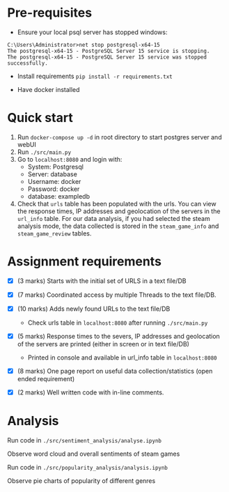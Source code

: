 # Pre-requisites
- Ensure your local psql server has stopped
windows:
```
C:\Users\Administrator>net stop postgresql-x64-15
The postgresql-x64-15 - PostgreSQL Server 15 service is stopping.
The postgresql-x64-15 - PostgreSQL Server 15 service was stopped successfully.
```

- Install requirements
`pip install -r requirements.txt`

- Have docker installed

# Quick start
1. Run `docker-compose up -d` in root directory to start postgres server and webUI
2. Run `./src/main.py`
3. Go to `localhost:8080` and login with:
    * System: Postgresql
    * Server: database
    * Username: docker
    * Password: docker
    * database: exampledb
4. Check that `urls` table has been populated with the urls. You can view the response times, IP addresses and geolocation of the servers in the `url_info` table. For our data analysis, if you had selected the steam analysis mode, the data collected is stored in the `steam_game_info` and `steam_game_review` tables.

# Assignment requirements
- [x] (3 marks) Starts with the initial set of URLS in a text file/DB 
- [x] (7 marks) Coordinated access by multiple Threads to the text file/DB.
- [x] (10 marks) Adds newly found URLs to the text file/DB
    * Check urls table in `localhost:8080` after running `./src/main.py`
- [x] (5 marks) Response times to the severs, IP addresses and geolocation of the servers
are printed (either in screen or in text file/DB)
    * Printed in console and available in url_info table in `localhost:8080`
- [X] (8 marks) One page report on useful data collection/statistics (open ended
requirement)
- [x] (2 marks) Well written code with in-line comments.


# Analysis
Run code in `./src/sentiment_analysis/analyse.ipynb`

Observe word cloud and overall sentiments of steam games

Run code in `./src/popularity_analysis/analysis.ipynb`

Observe pie charts of popularity of different genres